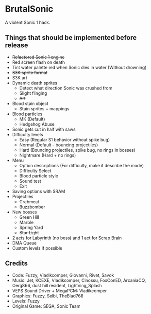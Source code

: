 # BrutalSonic
A violent Sonic 1 hack.

## Things that should be implemented before release
- ~~Refactored Sonic 1 engine~~
- Red screen flash on death
- Tint water palette red when Sonic dies in water (Without drowning)
- ~~S3K sprite format~~
- S3K art
- Dynamic death sprites
    - Detect what direction Sonic was crushed from
    - Slight flinging
    - ~~Art~~
- Blood stain object
    - Stain sprites + mappings
- Blood particles
    - MK (Default)
    - Hedgehog Abuse
- Sonic gets cut in half with saws
- Difficulty levels
    - Easy (Regular S1 behavior without spike bug)
    - Normal (Default - bouncing projectiles)
    - Hard (Bouncing projectiles, spike bug, no rings in bosses)
    - Nightmare (Hard + no rings)
- Menu
    - Option descriptions (For difficulty, make it describe the mode)
    - Difficulty Select
    - Blood particle style
    - Sound test
    - Exit
- Saving options with SRAM
- Projectiles
    - ~~Crabmeat~~
    - Buzzbomber
- New bosses
    - Green Hill
    - Marble
    - Spring Yard
    - ~~Star Light~~
- 2 acts for Labyrinth (no boss) and 1 act for Scrap Brain
- DMA Queue
- Custom levels if possible

## Credits
- Code: Fuzzy, Vladikcomper, Giovanni, Rivet, Savok
- Music: Jet, KCEXE, Vladikcomper, Cinossu, FoxConED, ArcaniaCQ, Oerg866, dust hill resident, Lightning_Splash
- VEPS Sound Driver + MegaPCM: Vladikcomper
- Graphics: Fuzzy, Selbi, TheBlad768
- Levels: Fuzzy
- Original Game: SEGA, Sonic Team